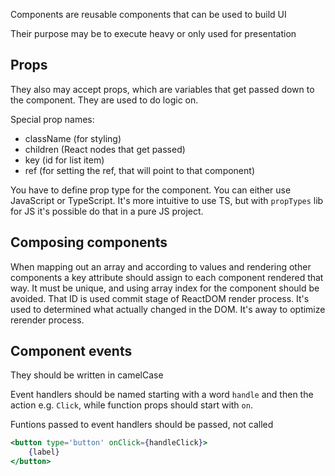 Components are reusable components that can be used to build UI

Their purpose may be to execute heavy or only used for presentation

## Props

They also may accept props, which are variables that get passed down to the component. They are used to do logic on.

Special prop names:

- className (for styling)
- children (React nodes that get passed)
- key (id for list item)
- ref (for setting the ref, that will point to that component)

You have to define prop type for the component. You can either use JavaScript or TypeScript. It's more intuitive to use TS, but with `propTypes` lib for JS it's possible do that in a pure JS project.

## Composing components

When mapping out an array and according to values and rendering other components a key attribute should assign to each component rendered that way. It must be unique, and using array index for the component should be avoided. That ID is used commit stage of ReactDOM render process. It's used to determined what actually changed in the DOM. It's away to optimize rerender process.

## Component events

They should be written in camelCase

Event handlers should be named starting with a word `handle` and then the action e.g. `Click`, while function props should start with `on`.

Funtions passed to event handlers should be passed, not called

```jsx
<button type='button' onClick={handleClick}>
    {label}
</button>
```
